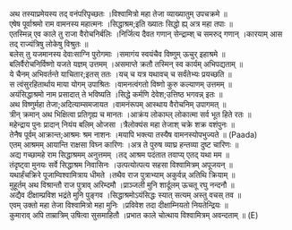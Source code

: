 

  
अथ तस्याप्रमेयस्य तद् वनंपरिपृच्छतः ।विश्वामित्रो महा तेजा व्याख्यातुम् उपचक्रमे  ॥   
एषेष पूर्वाश्रमो राम वामनस्य महात्मनः ।सिद्धाश्रम;इति ख्यातः सिद्धो ह्य् अत्र महा तपाः  ॥   
एतस्मिन्न् एव काले तु राजा वैरोचनिर्बलिः ।निर्जित्य दैवत गणान् सेन्द्राम्श् च समरुद् गणान् ।कारयाम् आस तद् राज्यंत्रिषु लोकेषु विश्रुतः  ॥   
बलेस् तु यजमानस्य देवाःसाग्नि पुरोगमाः ।समागंय स्वयंचैव विष्णुम् ऊचुर् इहाश्रमे  ॥   
बलिर्वैरोचनिर्विष्णो यजते यज्ञम् उत्तमम् ।असमाप्ते क्रतौ तस्मिन् स्व कार्यम् अभिपद्यताम्  ॥   
ये चैनम् अभिवर्तन्ते याचितार;इतस् ततः ।यच् च यत्र यथावच् च सर्वंतेभ्यः प्रयच्छति  ॥   
स त्वंसुरहितार्थाय माया योगम् उपाश्रितः ।वामनत्वंगतो विष्णो कुरु कल्याणम् उत्तमम्  ॥   
अयंसिद्धाश्रमो नाम प्रसादात् ते भविष्यति ।सिद्धे कर्मणि देवेश;उत्तिष्ठ भगवन्न् इतः  ॥   
अथ विष्णुर्महा तेजा;अदित्याम्समजायत ।वामनंरूपम् आस्थाय वैरोचनिम् उपागमत्  ॥   
त्रीन् क्रमान् अथ भिक्षित्वा प्रतिगृह्य च मानतः ।आक्रंय लोकाम्ल् लोकात्मा सर्व भूत हिते रतः  ॥   
महेन्द्राय पुनः प्रादान् नियंय बलिम् ओजसा ।त्रैलोक्यंस महा तेजाश् चक्रे शक्र वशंपुनः  ॥   
तेनैष पूर्वम् आक्रान्त;आश्रमः श्रम नाशनः ।मयापि भक्त्या तस्यैष वामनस्योपभुज्यते  ॥ (Paada)  
एतम् आश्रमम् आयान्ति राक्षसा विघ्न कारिणः ।अत्र ते पुरुष व्याघ्र हन्तव्या दुष्ट चारिणः  ॥   
अद्य गच्छामहे राम सिद्धाश्रमम् अनुत्तमम् ।तद् आश्रम पदंतात तवाप्य् एतद् यथा मम  ॥   
तंदृष्ट्वा मुनयः सर्वे सिद्धाश्रम निवासिनः ।उत्पत्योत्पत्य सहसा विश्वामित्रम् अपूजयन्  ॥   
यथार्हंचक्रिरे पूजाम्विश्वामित्राय धीमते ।तथैव राज पुत्राभ्याम् अकुर्वन्न् अतिथि क्रियाम्  ॥   
मुहूर्तम् अथ विश्रान्तौ राज पुत्राव् अरिम्दमौ ।प्राञ्जली मुनि शार्दूलम् ऊचतू रघु नन्दनौ  ॥   
अद्यैव दीक्षाम्प्रविश भद्रंते मुनि पुङ्गव ।सिद्धाश्रमोऽयंसिद्धः स्यात् सत्यम् अस्तु वचस् तव  ॥   
एवम् उक्तो महा तेजा विश्वामित्रो महा मुनिः ।प्रविवेश तदा दीक्षाम्नियतो नियतेन्द्रियः  ॥   
कुमाराव् अपि ताम्रात्रिम् उषित्वा सुसमाहितौ ।प्रभात काले चोत्थाय विश्वामित्रम् अवन्दताम्  ॥ (E)  
